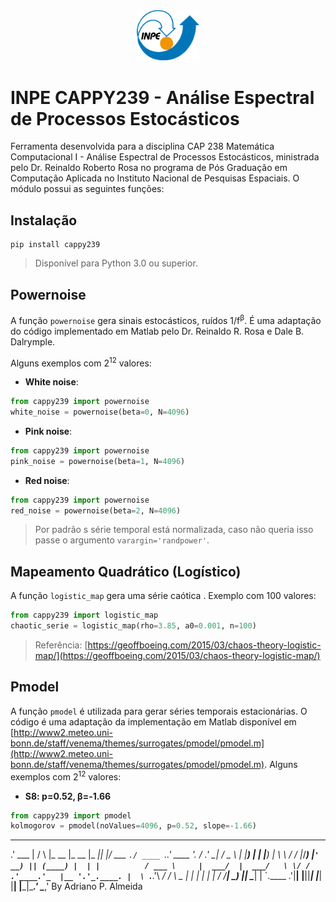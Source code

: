 <center>
<img src="./images/logo-inpe.png" width="100" />
</center>

# INPE CAPPY239 - Análise Espectral de Processos Estocásticos
Ferramenta desenvolvida para a disciplina CAP 238 Matemática Computacional I - Análise Espectral de Processos  Estocásticos, ministrada pelo Dr. Reinaldo Roberto Rosa no programa de Pós Graduação em Computação Aplicada no Instituto Nacional de Pesquisas Espaciais.
O módulo possui as seguintes funções:

## Instalação
    pip install cappy239

> Disponível para Python 3.0 ou superior.

## Powernoise
A função `powernoise`  gera sinais estocásticos, ruídos 1/f<sup>β</sup>. É uma adaptação do código implementado em Matlab pelo Dr. Reinaldo R. Rosa e Dale B. Dalrymple.

Alguns exemplos com 2<sup>12</sup> valores:
 - **White noise**:
```python
from cappy239 import powernoise
white_noise = powernoise(beta=0, N=4096)
```
 - **Pink noise**:
```python
from cappy239 import powernoise
pink_noise = powernoise(beta=1, N=4096)
```
 - **Red noise**:
```python
from cappy239 import powernoise
red_noise = powernoise(beta=2, N=4096)
```

> Por padrão s série temporal está normalizada, caso não queria isso passe o argumento `varargin='randpower'`.

## Mapeamento Quadrático (Logístico)
A função `logistic_map` gera uma série caótica . 
Exemplo com 100 valores:
```python
from cappy239 import logistic_map
chaotic_serie = logistic_map(rho=3.85, a0=0.001, n=100)
```
> Referência: [https://geoffboeing.com/2015/03/chaos-theory-logistic-map/](https://geoffboeing.com/2015/03/chaos-theory-logistic-map/)

## Pmodel
A função `pmodel` é utilizada para gerar séries temporais estacionárias. O código é uma adaptação da implementação em Matlab disponível em [http://www2.meteo.uni-bonn.de/staff/venema/themes/surrogates/pmodel/pmodel.m](http://www2.meteo.uni-bonn.de/staff/venema/themes/surrogates/pmodel/pmodel.m).
Alguns exemplos com 2<sup>12</sup> valores:

 - **S8: p=0.52, β=-1.66**
```python
from cappy239 import pmodel
kolmogorov = pmodel(noValues=4096, p=0.52, slope=-1.66)
```

   ______       _       _______  _______  ____  ____  _____   ______    ______   
 .' ___  |     / \     |_   __ \|_   __ \|_  _||_  _|/ ___ `./ ____ `..' ____ '. 
/ .'   \_|    / _ \      | |__) | | |__) | \ \  / / |_/___) |`'  __) || (____) | 
| |          / ___ \     |  ___/  |  ___/   \ \/ /   .'____.'_  |__ '.'_.____. | 
\ `.___.'\ _/ /   \ \_  _| |_    _| |_      _|  |_  / /_____| \____) || \____| | 
 `.____ .'|____| |____||_____|  |_____|    |______| |_______|\______.' \______,' 
                                                           By Adriano P. Almeida                                                                                 

